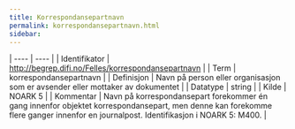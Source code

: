 ```yaml
---
title: Korrespondansepartnavn
permalink: korrespondansepartnavn.html
sidebar:
---
```


| ---- | ---- |
| Identifikator | http://begrep.difi.no/Felles/korrespondansepartnavn |
| Term | korrespondansepartnavn |
| Definisjon | Navn på person eller organisasjon som er avsender eller mottaker av dokumentet |
| Datatype | string |
| Kilde | NOARK 5 |
| Kommentar | Navn på korrespondansepart forekommer én gang innenfor objektet korrespondansepart, men denne kan forekomme flere ganger innenfor en journalpost. Identifikasjon i NOARK 5: M400. | 



